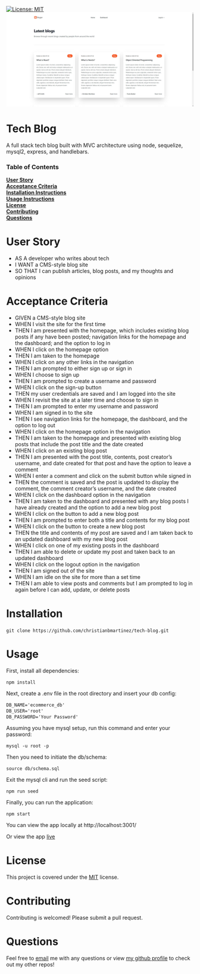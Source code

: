 [![License: MIT](https://img.shields.io/badge/License-MIT-blue.svg)](https://opensource.org/licenses/MIT)
![alt text](https://github.com/christianbmartinez/tech-blog/blob/main/public/assets/img/techblog.jpg)

# Tech Blog

A full stack tech blog built with MVC architecture using node, sequelize, mysql2, express, and handlebars.

### Table of Contents

**[User Story](#user-story)**<br>
**[Acceptance Criteria](#acceptance-criteria)**<br>
**[Installation Instructions](#installation)**<br>
**[Usage Instructions](#usage)**<br>
**[License](#license)**<br>
**[Contributing](#contributing)**<br>
**[Questions](#questions)**<br>

# User Story

- AS A developer who writes about tech
- I WANT a CMS-style blog site
- SO THAT I can publish articles, blog posts, and my thoughts and opinions

# Acceptance Criteria

- GIVEN a CMS-style blog site
- WHEN I visit the site for the first time
- THEN I am presented with the homepage, which includes existing blog posts if any have been posted; navigation links for the homepage and the dashboard; and the option to log in
- WHEN I click on the homepage option
- THEN I am taken to the homepage
- WHEN I click on any other links in the navigation
- THEN I am prompted to either sign up or sign in
- WHEN I choose to sign up
- THEN I am prompted to create a username and password
- WHEN I click on the sign-up button
- THEN my user credentials are saved and I am logged into the site
- WHEN I revisit the site at a later time and choose to sign in
- THEN I am prompted to enter my username and password
- WHEN I am signed in to the site
- THEN I see navigation links for the homepage, the dashboard, and the option to log out
- WHEN I click on the homepage option in the navigation
- THEN I am taken to the homepage and presented with existing blog posts that include the post title and the date created
- WHEN I click on an existing blog post
- THEN I am presented with the post title, contents, post creator’s username, and date created for that post and have the option to leave a comment
- WHEN I enter a comment and click on the submit button while signed in
- THEN the comment is saved and the post is updated to display the comment, the comment creator’s username, and the date created
- WHEN I click on the dashboard option in the navigation
- THEN I am taken to the dashboard and presented with any blog posts I have already created and the option to add a new blog post
- WHEN I click on the button to add a new blog post
- THEN I am prompted to enter both a title and contents for my blog post
- WHEN I click on the button to create a new blog post
- THEN the title and contents of my post are saved and I am taken back to an updated dashboard with my new blog post
- WHEN I click on one of my existing posts in the dashboard
- THEN I am able to delete or update my post and taken back to an updated dashboard
- WHEN I click on the logout option in the navigation
- THEN I am signed out of the site
- WHEN I am idle on the site for more than a set time
- THEN I am able to view posts and comments but I am prompted to log in again before I can add, update, or delete posts

# Installation

`git clone https://github.com/christianbmartinez/tech-blog.git`

# Usage

First, install all dependencies:

```
npm install
```

Next, create a .env file in the root directory and insert your db config:

```
DB_NAME='ecommerce_db'
DB_USER='root'
DB_PASSWORD='Your Password'
```

Assuming you have mysql setup, run this command and enter your password:

```
mysql -u root -p
```

Then you need to initiate the db/schema:

```
source db/schema.sql
```

Exit the mysql cli and run the seed script:

```
npm run seed
```

Finally, you can run the application:

```
npm start
```

You can view the app locally at http://localhost:3001/

Or view the app [live](https://www.example.com)

# License

This project is covered under the [MIT](https://opensource.org/licenses/MIT) license.

# Contributing

Contributing is welcomed! Please submit a pull request.

# Questions

Feel free to [email](mailto:hello@christianbmartinez.com?subject=[GitHub]%20Ecommerce%20Backend) me with any questions or view [my github profile](https://github.com/christianbmartinez) to check out my other repos!
